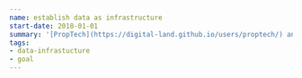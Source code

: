 ```yaml
---
name: establish data as infrastructure
start-date: 2018-01-01
summary: '[PropTech](https://digital-land.github.io/users/proptech/) and other users should be able to easily find, understand, use and trust data on land, planning and housing'
tags:
- data-infrastucture
- goal
---
```


